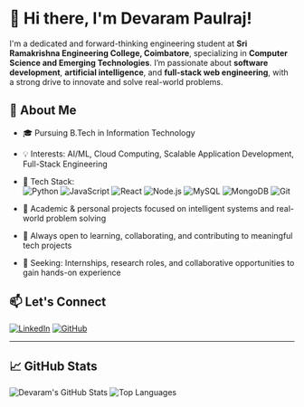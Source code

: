 # 👋 Hi there, I'm Devaram Paulraj!

I'm a dedicated and forward-thinking engineering student at **Sri Ramakrishna Engineering College, Coimbatore**, specializing in **Computer Science and Emerging Technologies**. I’m passionate about **software development**, **artificial intelligence**, and **full-stack web engineering**, with a strong drive to innovate and solve real-world problems.

## 🌟 About Me

- 🎓 Pursuing B.Tech in Information Technology 
- 💡 Interests: AI/ML, Cloud Computing, Scalable Application Development, Full-Stack Engineering  
- 🧠 Tech Stack:  
  ![Python](https://img.shields.io/badge/-Python-3776AB?style=flat&logo=python&logoColor=white)
  ![JavaScript](https://img.shields.io/badge/-JavaScript-F7DF1E?style=flat&logo=javascript&logoColor=black)
  ![React](https://img.shields.io/badge/-React-61DAFB?style=flat&logo=react&logoColor=black)
  ![Node.js](https://img.shields.io/badge/-Node.js-339933?style=flat&logo=node.js&logoColor=white)
  ![MySQL](https://img.shields.io/badge/-MySQL-4479A1?style=flat&logo=mysql&logoColor=white)
  ![MongoDB](https://img.shields.io/badge/-MongoDB-47A248?style=flat&logo=mongodb&logoColor=white)
  ![Git](https://img.shields.io/badge/-Git-F05032?style=flat&logo=git&logoColor=white)

- 📂 Academic & personal projects focused on intelligent systems and real-world problem solving  
- 🤝 Always open to learning, collaborating, and contributing to meaningful tech projects  
- 🎯 Seeking: Internships, research roles, and collaborative opportunities to gain hands-on experience

## 📫 Let's Connect

[![LinkedIn](https://img.shields.io/badge/-LinkedIn-0A66C2?style=flat&logo=linkedin&logoColor=white)](https://www.linkedin.com/in/devaram-paulraj-1953a4300/)
[![GitHub](https://img.shields.io/badge/-GitHub-181717?style=flat&logo=github&logoColor=white)](https://github.com/devaram-paulraj)

---

<!-- Optional: GitHub stats -->

## 📈 GitHub Stats

![Devaram's GitHub Stats](https://github-readme-stats.vercel.app/api?username=devaram-paulraj&show_icons=true&theme=default)
![Top Languages](https://github-readme-stats.vercel.app/api/top-langs/?username=devaram-paulraj&layout=compact&theme=default)

